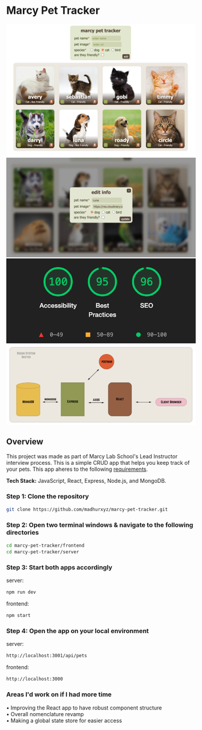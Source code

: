 # Marcy Pet Tracker
![Project Image](screenshots/main-app2.png)
![Project Image](screenshots/edit-form.png)
![Project Image](screenshots/accessibility-scores1.png)
![Project Image](screenshots/system-outline.png)

## Overview

This project was made as part of Marcy Lab School's Lead Instructor interview process. This is a simple CRUD app that helps you keep track of your pets. This app aheres to the following [requirements](https://github.com/The-Marcy-Lab-School/lead-instructor-take-home-challenge).

**Tech Stack:** JavaScript, React, Express, Node.js, and MongoDB.

### Step 1: Clone the repository

```bash
git clone https://github.com/madhurxyz/marcy-pet-tracker.git
```

### Step 2: Open two terminal windows & navigate to the following directories

```bash
cd marcy-pet-tracker/frontend
cd marcy-pet-tracker/server
```

### Step 3: Start both apps accordingly

server:
```bash
npm run dev
```

frontend:
```bash
npm start
```

### Step 4: Open the app on your local environment

server:
```bash
http://localhost:3001/api/pets
```

frontend:
```bash
http://localhost:3000
```

### Areas I'd work on if I had more time
• Improving the React app to have robust component structure<br>
• Overall nomenclature revamp<br>
• Making a global state store for easier access